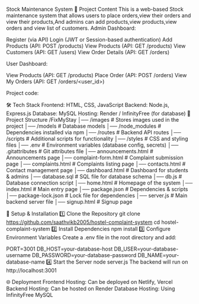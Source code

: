 Stock Maintenance System
📌 Project Content
This is a web-based Stock maintenance system that allows users to place orders,view their orders and view their products,And admins can add products,view products,view orders and view list of customers.
Admin Dashboard:

Register (via API)
Login (JWT or Session-based authentication)
Add Products (API: POST /products)
View Products (API: GET /products)
View Customers (API: GET /users)
View Order Details (API: GET /orders)

User Dashboard:

View Products (API: GET /products)
Place Order (API: POST /orders)
View My Orders (API: GET /orders/<user_id>)

Project code:

🛠️ Tech Stack
Frontend: HTML, CSS, JavaScript
Backend: Node.js, Express.js
Database: MySQL
Hosting: Render / InfinityFree (for database)
📂 Project Structure
/FixMyStay
│── /images             # Stores images used in the project
│── /models             # Database models
│── /node_modules       # Dependencies installed via npm
│── /routes             # Backend API routes
│── /scripts            # Additional scripts for functionality
│── /styles             # CSS and styling files
│── .env                # Environment variables (database config, secrets)
│── .gitattributes      # Git attributes file
│── announcements.html  # Announcements page
│── complaint-form.html # Complaint submission page
│── complaints.html     # Complaints listing page
│── contacts.html       # Contact management page
│── dashboard.html      # Dashboard for students & admins
│── database.sql        # SQL file for database schema
│── db.js               # Database connection script
│── home.html           # Homepage of the system
│── index.html          # Main entry page
│── package.json        # Dependencies & scripts
│── package-lock.json   # Lock file for dependencies
│── server.js           # Main backend server file
│── signup.html         # Signup page

🚀 Setup & Installation
1️⃣ Clone the Repository
git clone https://github.com/saathvikb2005/hostel-complaint-system
cd hostel-complaint-system
2️⃣ Install Dependencies
npm install
3️⃣ Configure Environment Variables
Create a .env file in the root directory and add:

PORT=3001
DB_HOST=your-database-host
DB_USER=your-database-username
DB_PASSWORD=your-database-password
DB_NAME=your-database-name
4️⃣ Start the Server
node server.js
The backend will run on http://localhost:3001

🌐 Deployment
Frontend Hosting: Can be deployed on Netlify, Vercel
Backend Hosting: Can be hosted on Render
Database Hosting: Using InfinityFree MySQL
